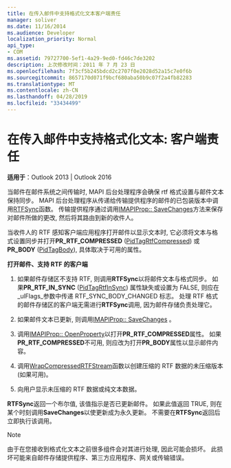 ```yaml
---
title: 在传入邮件中支持格式化文本客户端责任
manager: soliver
ms.date: 11/16/2014
ms.audience: Developer
localization_priority: Normal
api_type:
- COM
ms.assetid: 79727700-5ef1-4a29-9ed0-fd46c7de3202
description: 上次修改时间：2011 年 7 月 23 日
ms.openlocfilehash: 7f3cf5b245bdcd2c2707f0e2028d52a15c7e0f6b
ms.sourcegitcommit: 8657170d071f9bcf680aba50b9c07f2a4fb82283
ms.translationtype: MT
ms.contentlocale: zh-CN
ms.lasthandoff: 04/28/2019
ms.locfileid: "33434499"
---
```

# <a name="supporting-formatted-text-in-incoming-messages-client-responsibilities"></a>在传入邮件中支持格式化文本: 客户端责任

  
  
**适用于**：Outlook 2013 | Outlook 2016 
  
当邮件在邮件系统之间传输时, MAPI 后台处理程序会确保 rtf 格式设置与邮件文本保持同步。 MAPI 后台处理程序从传递给传输提供程序的邮件的已包装版本中调用[RTFSync](rtfsync.md)函数。 传输提供程序通过调用[IMAPIProp:: SaveChanges](imapiprop-savechanges.md)方法来保存对邮件所做的更改, 然后将其路由到新的收件人。 
  
当收件人的 RTF 感知客户端应用程序打开邮件以显示文本时, 它必须将文本与格式设置同步并打开**PR_RTF_COMPRESSED** ([PidTagRtfCompressed](pidtagrtfcompressed-canonical-property.md)) 或**PR_BODY** ([PidTagBody](pidtagbody-canonical-property.md)), 具体取决于可用的属性。
  
 **打开邮件、支持 RTF 的客户端**
  
1. 如果邮件存储区不支持 RTF, 则调用**RTFSync**以将邮件文本与格式同步。 如果**PR_RTF_IN_SYNC** ([PidTagRtfInSync](pidtagrtfinsync-canonical-property.md)) 属性缺失或设置为 FALSE, 则应在_ulFlags_参数中传递 RTF_SYNC_BODY_CHANGED 标志。 处理 RTF 格式的邮件存储区的客户端无需进行**RTFSync**调用, 因为邮件存储负责处理它。 
    
2. 如果邮件文本已更新, 则调用[IMAPIProp:: SaveChanges](imapiprop-savechanges.md) 。 
    
3. 调用[IMAPIProp:: OpenProperty](imapiprop-openproperty.md)以打开**PR_RTF_COMPRESSED**属性。 如果**PR_RTF_COMPRESSED**不可用, 则应改为打开**PR_BODY**属性以显示邮件内容。 
    
4. 调用[WrapCompressedRTFStream](wrapcompressedrtfstream.md)函数以创建压缩的 RTF 数据的未压缩版本 (如果可用)。 
    
5. 向用户显示未压缩的 RTF 数据或纯文本数据。
    
 **RTFSync**返回一个布尔值, 该值指示是否已更新邮件。 如果此值返回 TRUE, 则在某个时刻调用**SaveChanges**以使更新成为永久更新。 不需要在**RTFSync**返回后立即执行该调用。 
  
> [!NOTE]
> 由于在您接收到格式化文本之前很多组件会对其进行处理, 因此可能会损坏。 此损坏可能来自邮件存储提供程序、第三方应用程序、网关或传输错误。 
  

